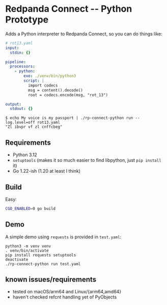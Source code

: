 # Redpanda Connect -- Python Prototype

Adds a Python interpreter to Redpanda Connect, so you can
do things like:

```yaml
# rot13.yaml
input:
  stdin: {}

pipeline:
  processors:
    - python:
        exe: ./venv/bin/python3
        script: |
          import codecs
          msg = content().decode()
          root = codecs.encode(msg, "rot_13")

output:
  stdout: {}
```

```
$ echo My voice is my passport | ./rp-connect-python run --log.level=off rot13.yaml 
"Zl ibvpr vf zl cnffcbeg"
```

## Requirements
- Python 3.12
- `setuptools` (makes it so much easier to find libpython, just `pip install` it)
- Go 1.22-ish (1.20 at least I think)

## Build
Easy:
```bash
CGO_ENABLED=0 go build
```

## Demo
A simple demo using `requests` is provided in `test.yaml`:

```
python3 -m venv venv
. venv/bin/activate
pip install requests setuptools
deactivate
./rp-connect-python run test.yaml
```

## known issues/requirements
- tested on macOS/arm64 and Linux/{arm64,amd64}
- haven't checked refcnt handling yet of PyObjects